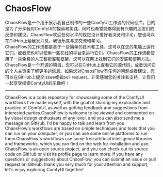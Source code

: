 # ChaosFlow
ChaosFlow是一个用于展示我自己制作的一些ComfyUI工作流的代码仓库，目的是为了分享我对ComfyUI的探索和实践，同时也希望能够得到有兴趣的朋友们的反馈和建议。ChaosFlow欢迎任何水平的视觉设计爱好者浏览和评论，您也可以在GitHub上给我发消息，我很乐意与您交流和学习。   
ChaosFlow的工作流都是基于一些简单的技术和工具，您可以在您的电脑上运行它们，或者您也可以使用一些在线的平台来运行它们。ChaosFlow的工作流都使用了一些免费的人工智能库和框架，您可以在网上找到它们的安装和使用方法。  
ChaosFlow是一个开源的项目，您可以在GitHub上查看它的源代码，或者访问它的个人主页来了解更多的信息。如果您对ChaosFlow有任何的问题或者建议，您可以在GitHub上提交issue或者pull request。非常感谢您的关注和支持，让我们一起享受探索ComfyUI的乐趣吧！  
****  
ChaosFlow is a code repository for showcasing some of the ComfyUI workflows I've made myself, with the goal of sharing my exploration and practice of ComfyUI, as well as getting feedback and suggestions from interested parties.ChaosFlow is welcome to be viewed and commented on by visual design enthusiasts of any level, and you can also send me a message on GitHub, I'd be happy to talk and learn from you.   
ChaosFlow's workflows are based on simple techniques and tools that you can run on your computer, or you can use some online platforms to run them.ChaosFlow's workflows use some free artificial intelligence libraries and frameworks, which you can find on the web for installation and use.  
ChaosFlow is an open source project, and you can check out its source code on GitHub or visit its profile page to learn more. If you have any questions or suggestions about ChaosFlow, you can submit an issue or pull request on GitHub. thank you very much for your attention and support, let's enjoy exploring ComfyUI together!  
